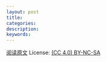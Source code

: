 ```yaml
---
layout: post
title:
categories:
description:
keywords:
---
```


[阅读原文](https://zqfan.github.io/) License: [(CC 4.0) BY-NC-SA](http://creativecommons.org/licenses/by-nc-sa/4.0/)
